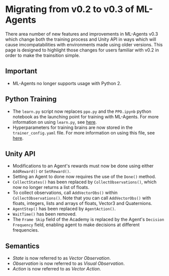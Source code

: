 # Migrating from v0.2 to v0.3 of ML-Agents

There area number of new features and improvements in ML-Agents v0.3 which change both the training process and Unity API in ways which will cause imcompatabilities with environments made using older versions. This page is designed to highlight those changes for users familiar with v0.2 in order to make the trainsition simple.

## Important
 * ML-Agents no longer supports usage with Python 2. 

## Python Training
 * The `learn.py` script now replaces `ppo.py` and the `PPO.ipynb` python notebook as the launching point for training with ML-Agents. For more information on using `learn.py`, see [here]().
 * Hyperparameters for training brains are now stored in the `trainer_config.yaml` file. For more information on using this file, see [here]().

## Unity API
 * Modifications to an Agent's rewards must now be done using either `AddReward()` or `SetReward()`.
 * Setting an Agent to done now requires the use of the `Done()` method.
 * `CollectStates()` has been replaced by `CollectObservations()`, which now no longer returns a list of floats.
 * To collect observations, call `AddVectorObs()` within `CollectObservations()`. Note that you can call `AddVectorObs()` with floats, integers, lists and arrays of floats, Vector3 and Quaternions. 
 * `AgentStep()` has been replaced by `AgentAction()`.
 * `WaitTime()` has been removed.
 * The `Frame Skip` field of the Academy is replaced by the Agent's `Decision Frequency` field, enabling agent to make decisions at different frequencies.

## Semantics
* _State_ is now referred to as _Vector Observation_.
* _Observation_ is now referred to as _Visual Observation_.
* _Action_ is now referred to as _Vector Action_.
